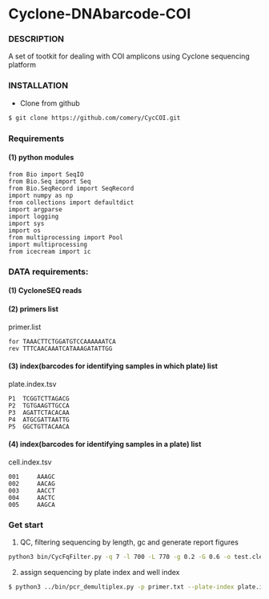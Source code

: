 # Cyclone-DNAbarcode-COI


### DESCRIPTION
A set of tootkit for dealing with COI amplicons using Cyclone sequencing platform

### INSTALLATION
- Clone from github
```bash
$ git clone https://github.com/comery/CycCOI.git
```
### Requirements 
#### (1) python modules

```
from Bio import SeqIO
from Bio.Seq import Seq
from Bio.SeqRecord import SeqRecord
import numpy as np
from collections import defaultdict
import argparse
import logging
import sys
import os
from multiprocessing import Pool
import multiprocessing
from icecream import ic
```



### DATA requirements:

#### (1) CycloneSEQ reads
#### (2) primers list
primer.list
```text
for	TAAACTTCTGGATGTCCAAAAAATCA
rev	TTTCAACAAATCATAAAGATATTGG
```



#### (3) index(barcodes for identifying samples in which plate) list

plate.index.tsv

```
P1	TCGGTCTTAGACG
P2	TGTGAAGTTGCCA
P3	AGATTCTACACAA
P4	ATGCGATTAATTG
P5	GGCTGTTACAACA
```


#### (4) index(barcodes for identifying samples in a plate) list

cell.index.tsv

```text
001     AAAGC 
002     AACAG 
003     AACCT 
004     AACTC 
005     AAGCA  
```


### Get start

1. QC, filtering sequencing by length, gc and generate report figures

```bash
python3 bin/CycFqFilter.py -q 7 -l 700 -L 770 -g 0.2 -G 0.6 -o test.clean test.fastq.gz
```

2. assign sequencing by plate index and well index

```bash
$ python3 ../bin/pcr_demultiplex.py -p primer.txt --plate-index plate.index.tsv --well-index cell.index.tsv -f test.fa  -o out  --primer_max_mismatch 3 --primer_max_indel 3 --index_max_mismatch 2 --index_max_indel 1
```





